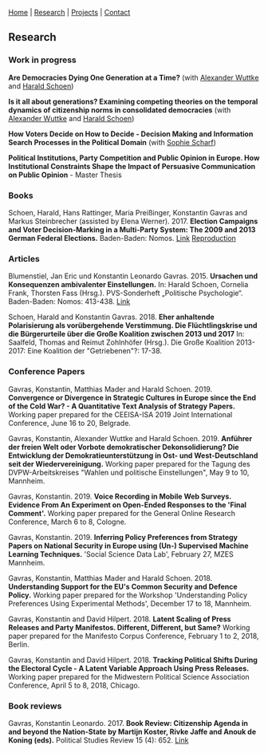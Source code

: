 [Home](https://kostagav.github.io/) | [Research](https://kostagav.github.io/research) | [Projects](https://kostagav.github.io/projects) | [Contact](https://kostagav.github.io/contact)

## Research

### Work in progress

**Are Democracies Dying One Generation at a Time?** (with [Alexander Wuttke](http://www.alexander-wuttke.de/) and [Harald Schoen](http://lspwpp.sowi.uni-mannheim.de/team/lehrstuhlinhaber/))

**Is it all about generations? Examining competing theories on the temporal dynamics of citizenship norms in consolidated democracies** (with [Alexander Wuttke](http://www.alexander-wuttke.de/) and [Harald Schoen](http://lspwpp.sowi.uni-mannheim.de/team/lehrstuhlinhaber/))

**How Voters Decide on How to Decide - Decision Making and Information Search Processes in the Political Domain** (with [Sophie Scharf](http://cognition.uni-mannheim.de/mitarbeiter/m_sc_sophie_scharf/))

**Political Institutions, Party Competition and Public Opinion in Europe. How Institutional Constraints Shape the Impact of Persuasive Communication on Public Opinion** - Master Thesis

### Books

Schoen, Harald, Hans Rattinger, Maria Preißinger, Konstantin Gavras and  Markus  Steinbrecher (assisted by Elena Werner). 2017. **Election Campaigns and Voter Decision-Marking in a Multi-Party System: The 2009 and 2013 German Federal Elections.** Baden-Baden: Nomos. [Link](https://www.nomos-elibrary.de/10.5771/9783845254418-418/ursachen-und-konsequenzen-ambivalenter-einstellungen) [Reproduction](http://lspwpp.sowi.uni-mannheim.de/team/lehrstuhlinhaber/Monographien/Reproduction.zip)

### Articles

Blumenstiel, Jan Eric und Konstantin Leonardo Gavras. 2015. **Ursachen und Konsequenzen ambivalenter Einstellungen.** In: Harald Schoen, Cornelia Frank, Thorsten Fass (Hrsg.). PVS-Sonderheft „Politische Psychologie“. Baden-Baden: Nomos: 413-438. [Link](https://www.nomos-elibrary.de/10.5771/9783845273228/election-campaigns-and-voter-decision-making-in-a-multi-party-system) 

Schoen, Harald and Konstantin Gavras. 2018. **Eher anhaltende Polarisierung als vorübergehende Verstimmung. Die Flüchtlingskrise und die Bürgerurteile über die Große Koalition zwischen 2013 und 2017** In: Saalfeld, Thomas and Reimut Zohlnhöfer (Hrsg.). Die Große Koalition 2013-2017: Eine Koalition der "Getriebenen"?: 17-38.

### Conference Papers

Gavras, Konstantin, Matthias Mader and Harald Schoen. 2019. **Convergence or Divergence in Strategic Cultures in Europe since the End of the Cold War? - A Quantitative Text Analysis of Strategy Papers.** Working paper prepared for the CEEISA-ISA 2019 Joint International Conference, June 16 to 20, Belgrade.

Gavras, Konstantin, Alexander Wuttke and Harald Schoen. 2019. **Anführer der freien Welt oder Vorbote demokratischer Dekonsolidierung? Die Entwicklung der Demokratieunterstützung in Ost- und West-Deutschland seit der Wiedervereinigung.** Working paper prepared for the Tagung des DVPW-Arbeitskreises "Wahlen und politische Einstellungen", May 9 to 10, Mannheim.

Gavras, Konstantin. 2019. **Voice Recording in Mobile Web Surveys. Evidence From An Experiment on Open-Ended Responses to the 'Final Comment'.** Working paper prepared for the General Online Research Conference, March 6 to 8, Cologne.

Gavras, Konstantin. 2019. **Inferring Policy Preferences from Strategy Papers on National Security in Europe using (Un-) Supervised Machine Learning Techniques.** 'Social Science Data Lab', February 27, MZES Mannheim.

Gavras, Konstantin, Matthias Mader and Harald Schoen. 2018. **Understanding Support for the EU's Common Security and Defence Policy.** Working paper prepared for the Workshop 'Understanding Policy Preferences Using Experimental Methods', December 17 to 18, Mannheim.

Gavras, Konstantin and David Hilpert. 2018. **Latent Scaling of Press Releases and Party Manifestos. Different, Different, but Same?** Working paper prepared for the Manifesto Corpus Conference, February 1 to 2, 2018, Berlin. 

Gavras, Konstantin and David Hilpert. 2018. **Tracking Political Shifts During the Electoral Cycle - A Latent Variable Approach Using Press Releases.** Working paper prepared for the Midwestern Political Science Association Conference, April 5 to 8, 2018, Chicago.

### Book reviews

Gavras, Konstantin Leonardo. 2017. **Book Review: Citizenship Agenda in and beyond the Nation-State by Martijn Koster, Rivke Jaffe and Anouk de Koning (eds).** Political Studies Review 15 (4): 652. [Link](http://journals.sagepub.com/doi/abs/10.1177/1478929917720411)
